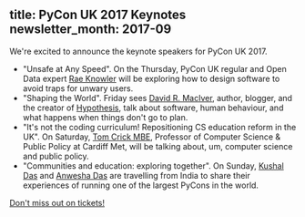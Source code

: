 title: PyCon UK 2017 Keynotes
newsletter_month: 2017-09
---
We're excited to announce the keynote speakers for PyCon UK 2017.

* "Unsafe at Any Speed".  On the Thursday, PyCon UK regular and Open Data expert [Rae Knowler](http://raeknowler.com/) will be exploring how to design software to avoid traps for unwary users.
* "Shaping the World".  Friday sees [David R. MacIver](http://www.drmaciver.com/), author, blogger, and the creator of [Hypothesis](http://hypothesis.readthedocs.io/en/latest/), talk about software, human behaviour, and what happens when things don't go to plan.
* "It's not the coding curriculum! Repositioning CS education reform in the UK".  On Saturday, [Tom Crick MBE](https://proftomcrick.com/), Professor of Computer Science & Public Policy at Cardiff Met, will be talking about, um, computer science and public policy.
* "Communities and education: exploring together".  On Sunday, [Kushal Das](https://kushaldas.in/) and [Anwesha Das](https://anweshadas.in/) are travelling from India to share their experiences of running one of the largest PyCons in the world.

[Don't miss out on tickets!](http://2017.pyconuk.org/tickets/)

